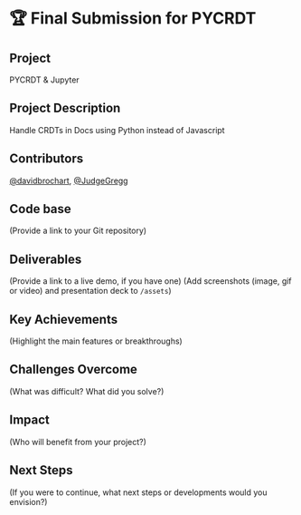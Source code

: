 # 🏆 Final Submission for PYCRDT

## Project
PYCRDT & Jupyter

## Project Description
Handle CRDTs in Docs using Python instead of Javascript


## Contributors
<a href="https://github.com/davidbrochart">@davidbrochart</a>, <a href="https://github.com/JudgeGregg">@JudgeGregg</a>

## Code base
(Provide a link to your Git repository)

## Deliverables 
(Provide a link to a live demo, if you have one)
(Add screenshots (image, gif or video) and presentation deck to `/assets`)

## Key Achievements
(Highlight the main features or breakthroughs)

## Challenges Overcome
(What was difficult? What did you solve?)

## Impact
(Who will benefit from your project?)

## Next Steps
(If you were to continue, what next steps or developments would you envision?)
